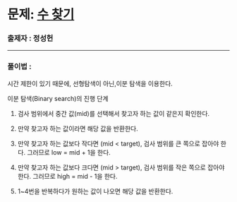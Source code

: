 # 문제: [수 찾기][link]

[link]: https://www.acmicpc.net/problem/1920

### 출제자 : 정성헌

---
### 풀이법 : 

시간 제한이 있기 때문에, 선형탐색이 아닌,이분 탐색을 이용한다.

 이분 탐색(Binary search)의 진행 단계
 
1. 검사 범위에서 중간 값(mid)를 선택해서 찾고자 하는 값이 같은지 확인한다.

 
2. 만약 찾고자 하는 값이라면 해당 값을 반환한다.


3. 만약 찾고자 하는 값보다 작다면 (mid < target), 검사 범위를 큰 쪽으로 잡아야 한다.
   그러므로 low = mid + 1을 한다.


4. 만약 찾고자 하는 값보다 크다면 (mid > target), 검사 범위를 작은 쪽으로 잡아야 한다.
   그러므로 high = mid - 1을 한다.


5. 1~4번을 반복하다가 원하는 값이 나오면 해당 값을 반환한다.